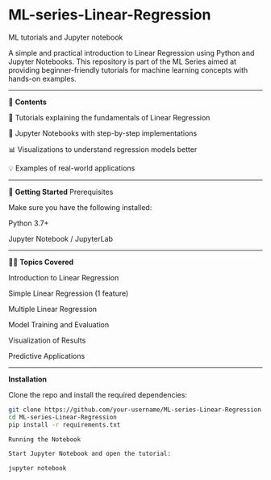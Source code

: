 # ML-series-Linear-Regression
ML tutorials and Jupyter notebook

A simple and practical introduction to Linear Regression using Python and Jupyter Notebooks. This repository is part of the ML Series aimed at providing beginner-friendly tutorials for machine learning concepts with hands-on examples.

---
📌 **Contents**

📖 Tutorials explaining the fundamentals of Linear Regression

📝 Jupyter Notebooks with step-by-step implementations

📊 Visualizations to understand regression models better

💡 Examples of real-world applications

---
🚀 **Getting Started**
Prerequisites

Make sure you have the following installed:

Python 3.7+

Jupyter Notebook / JupyterLab

---
🧑‍💻 **Topics Covered**

Introduction to Linear Regression

Simple Linear Regression (1 feature)

Multiple Linear Regression

Model Training and Evaluation

Visualization of Results

Predictive Applications

---

**Installation**

Clone the repo and install the required dependencies:
```bash
git clone https://github.com/your-username/ML-series-Linear-Regression.git
cd ML-series-Linear-Regression
pip install -r requirements.txt

Running the Notebook

Start Jupyter Notebook and open the tutorial:

jupyter notebook
